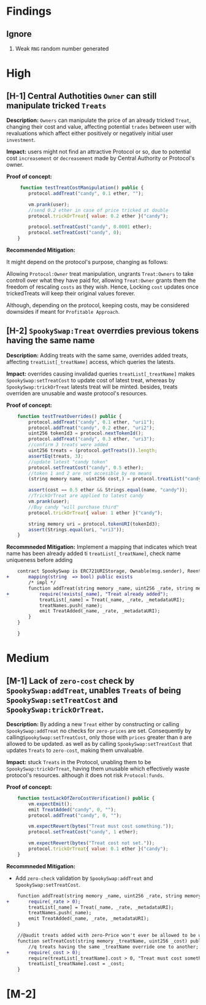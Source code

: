 # Findings

## Ignore

1. Weak `RNG` random number generated

# High

## [H-1] Central Authotities `Owner` can still manipulate tricked `Treats`

**Description:** `Owners` can manipulate the price of an already tricked `Treat`, changing their cost and value, affecting potential `trades` between user with revaluations which affect either positively or negatively initial user `investment`.

**Impact:** users might not find an attractive Protocol or so, due to potential cost `increasement` or `decreasement` made by Central Authority or Protocol's owner.

**Proof of concept:**

```javascript
     function testTreatCostManipulation() public {
        protocol.addTreat("candy", 0.1 ether, "");

        vm.prank(user);
        //send 0.2 ether in case of price tricked at double
        protocol.trickOrTreat{ value: 0.2 ether }("candy");

        protocol.setTreatCost("candy", 0.0001 ether);
        protocol.setTreatCost("candy", 0);
    }
```

**Recommended Mitigation:**

It might depend on the protocol's purpose, changing as follows:

Allowing `Protocol:Owner` treat manipulation, ungrants `Treat:Owners` to take controll over what they have paid for, allowing `Treat:Owner` grants them the freedom of rescaling `costs` as they wish. Hence, Locking `cost` updates once trickedTreats will keep their original values forever.

Although, depending on the protocol, keeping costs, may be considered downsides if meant for `Profitable Approach`.

## [H-2] `SpookySwap:Treat` overrdies previous tokens having the same name

**Description:** Adding treats with the same same, overrides added treats, affecting `treatList[_treatName]` access, which queries the latests.

**Impact:** overrides causing invalidad queries `treatList[_treatName]` makes `SpookySwap:setTreatCost` to update cost of latest treat, whereas by `SpookySwap:trickOrTreat` latests treat will be minted. besides, treats overriden are unusable and waste protocol's resources.

**Proof of concept:**

```javascript
    function testTreatOverrides() public {
        protocol.addTreat("candy", 0.1 ether, "uri1");
        protocol.addTreat("candy", 0.2 ether, "uri2");
        uint256 tokenId3 = protocol.nextTokenId();
        protocol.addTreat("candy", 0.3 ether, "uri3");
        //confirm 3 treats were added
        uint256 treats = (protocol.getTreats()).length;
        assertEq(treats, 3);
        //update latest "candy token"
        protocol.setTreatCost("candy", 0.5 ether);
        //token 1 and 2 are not accesible by no means
        (string memory name, uint256 cost,) = protocol.treatList("candy");

        assert(cost == 0.5 ether && Strings.equal(name, "candy"));
        //TrickOrTreat are applied to latest candy
        vm.prank(user);
        //Buy candy "will purchase third"
        protocol.trickOrTreat{ value: 1 ether }("candy");

        string memory uri = protocol.tokenURI(tokenId3);
        assert(Strings.equal(uri, "uri3"));
    }
```

**Recommneded Mitigation:**
Implement a mapping that indicates which treat name has been already added ti `treatList[_treatName]`, check name uniqueness before adding

```diff
    contract SpookySwap is ERC721URIStorage, Ownable(msg.sender), ReentrancyGuard {
+       mapping(string  => bool) public exists
        /* impl */
        function addTreat(string memory _name, uint256 _rate, string memory _metadataURI) public onlyOwner {
+           require(!exists[_name], "Treat already added");
            treatList[_name] = Treat(_name, _rate, _metadataURI);
            treatNames.push(_name);
            emit TreatAdded(_name, _rate, _metadataURI);
        }
    }

    }
```

# Medium

## [M-1] Lack of `zero-cost` check by `SpookySwap:addTreat`, unables `Treats` of being `SpookySwap:setTreatCost` and `SpookySwap:trickOrTreat`.

**Description:** By adding a new `Treat` either by constructing or calling `SpookySwap:addTreat` no checks for `zero-prices` are set. Consequently by calling`SpookySwap:setTreatCost`, only those with `prices` greater than `0` are allowed to be updated. as well as by calling `SpookySwap:setTreatCost` that updates `Treats` to `zero-cost`, making them unvaluable.

**Impact:** stuck `Treats` in the Protocol, unabling them to be `SpookySwap:trickOrTreat`, having them unusable which effectively waste protocol's resources. although it does not risk `Protocol:funds`.

**Proof of concept:**

```javascript
    function testLackOfZeroCostVerification() public {
        vm.expectEmit();
        emit TreatAdded("candy", 0, "");
        protocol.addTreat("candy", 0, "");

        vm.expectRevert(bytes("Treat must cost something."));
        protocol.setTreatCost("candy", 1 ether);

        vm.expectRevert(bytes("Treat cost not set."));
        protocol.trickOrTreat{ value: 0.1 ether }("candy");
    }
```

**Recommneded Mitigation:**

- Add `zero-check` validation by `SpookySwap:addTreat` and `SpookySwap:setTreatCost`.

```diff
    function addTreat(string memory _name, uint256 _rate, string memory _metadataURI) public onlyOwner {
+       require(_rate > 0);
        treatList[_name] = Treat(_name, _rate, _metadataURI);
        treatNames.push(_name);
        emit TreatAdded(_name, _rate, _metadataURI);
    }

    //@audit treats added with zero-Price won't ever be allowed to be updated
    function setTreatCost(string memory _treatName, uint256 _cost) public onlyOwner {
        //q treats having the same _treatName override one to another;
+       require(_cost > 0);
        require(treatList[_treatName].cost > 0, "Treat must cost something.");
        treatList[_treatName].cost = _cost;
    }
```

# [M-2]
